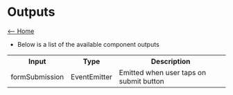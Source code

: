 # Outputs

[<-- Home](https://github.com/ronald-hove/ion-custom-form-builder)

- Below is a list of the available component outputs

<table>
  <tr>
    <th>Input</th>
    <th>Type</th>
    <th>Description</th>
  </tr>
  <tr>
    <td>formSubmission</td>
    <td>EventEmitter</td>
    <td>
      Emitted when user taps on submit button
    </td>
  </tr>
</table>
